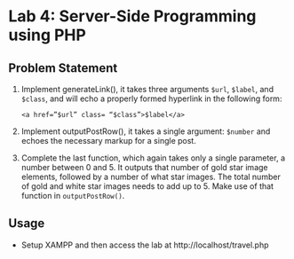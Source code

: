 # Lab 4: Server-Side Programming using PHP

## Problem Statement 

1. Implement generateLink(), it takes three arguments `$url`, `$label`, and `$class`, and will echo a properly formed hyperlink in the following form:
    ```
    <a href=”$url” class= “$class”>$label</a>
    ```

2. Implement outputPostRow(), it takes a single argument: `$number` and echoes the necessary markup for a single post.

3. Complete the last function, which again takes only a single parameter, a number between 0 and 5. It outputs that number of gold star image elements, followed by a number of what star images. The total number of gold and white star images needs to add up to 5. Make use of that function in `outputPostRow()`.

## Usage 

- Setup XAMPP and then access the lab at http://localhost/travel.php